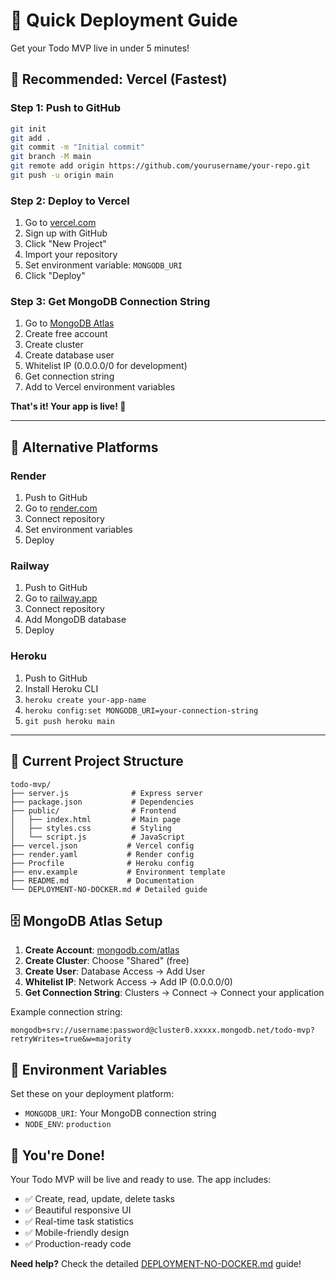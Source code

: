 # 🚀 Quick Deployment Guide

Get your Todo MVP live in under 5 minutes!

## 🎯 Recommended: Vercel (Fastest)

### Step 1: Push to GitHub
```bash
git init
git add .
git commit -m "Initial commit"
git branch -M main
git remote add origin https://github.com/yourusername/your-repo.git
git push -u origin main
```

### Step 2: Deploy to Vercel
1. Go to [vercel.com](https://vercel.com)
2. Sign up with GitHub
3. Click "New Project"
4. Import your repository
5. Set environment variable: `MONGODB_URI`
6. Click "Deploy"

### Step 3: Get MongoDB Connection String
1. Go to [MongoDB Atlas](https://www.mongodb.com/atlas)
2. Create free account
3. Create cluster
4. Create database user
5. Whitelist IP (0.0.0.0/0 for development)
6. Get connection string
7. Add to Vercel environment variables

**That's it! Your app is live! 🎉**

---

## 🔄 Alternative Platforms

### Render
1. Push to GitHub
2. Go to [render.com](https://render.com)
3. Connect repository
4. Set environment variables
5. Deploy

### Railway
1. Push to GitHub
2. Go to [railway.app](https://railway.app)
3. Connect repository
4. Add MongoDB database
5. Deploy

### Heroku
1. Push to GitHub
2. Install Heroku CLI
3. `heroku create your-app-name`
4. `heroku config:set MONGODB_URI=your-connection-string`
5. `git push heroku main`

---

## 📁 Current Project Structure
```
todo-mvp/
├── server.js              # Express server
├── package.json           # Dependencies
├── public/                # Frontend
│   ├── index.html         # Main page
│   ├── styles.css         # Styling
│   └── script.js          # JavaScript
├── vercel.json           # Vercel config
├── render.yaml           # Render config
├── Procfile              # Heroku config
├── env.example           # Environment template
├── README.md             # Documentation
└── DEPLOYMENT-NO-DOCKER.md # Detailed guide
```

## 🗄️ MongoDB Atlas Setup

1. **Create Account**: [mongodb.com/atlas](https://www.mongodb.com/atlas)
2. **Create Cluster**: Choose "Shared" (free)
3. **Create User**: Database Access → Add User
4. **Whitelist IP**: Network Access → Add IP (0.0.0.0/0)
5. **Get Connection String**: Clusters → Connect → Connect your application

Example connection string:
```
mongodb+srv://username:password@cluster0.xxxxx.mongodb.net/todo-mvp?retryWrites=true&w=majority
```

## 🔧 Environment Variables

Set these on your deployment platform:
- `MONGODB_URI`: Your MongoDB connection string
- `NODE_ENV`: `production`

## 🎉 You're Done!

Your Todo MVP will be live and ready to use. The app includes:
- ✅ Create, read, update, delete tasks
- ✅ Beautiful responsive UI
- ✅ Real-time task statistics
- ✅ Mobile-friendly design
- ✅ Production-ready code

**Need help?** Check the detailed [DEPLOYMENT-NO-DOCKER.md](DEPLOYMENT-NO-DOCKER.md) guide!
